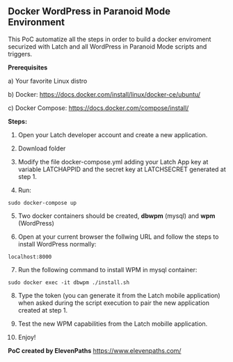 ## Docker WordPress in Paranoid Mode Environment

This PoC automatize all the steps in order to build a docker enviroment securized with Latch and all WordPress in Paranoid Mode scripts and triggers.

**Prerequisites**

a) Your favorite Linux distro

b) Docker: https://docs.docker.com/install/linux/docker-ce/ubuntu/

c) Docker Compose: https://docs.docker.com/compose/install/


**Steps:**

1. Open your Latch developer account and create a new application. 


2. Download folder


3. Modify the file docker-compose.yml adding your Latch App key at variable LATCHAPPID and the secret key at LATCHSECRET generated at step 1.


4. Run:
```
sudo docker-compose up
```


5. Two docker containers should be created, **dbwpm** (mysql) and **wpm** (WordPress) 


6. Open at your current browser the follwing URL and follow the steps to install WordPress normally:
```
localhost:8000
```


7. Run the following command to install WPM in mysql container:
```
sudo docker exec -it dbwpm ./install.sh
```


8. Type the token (you can generate it from the Latch mobile application) when asked during the script execution to pair the new application created at step 1.


9. Test the new WPM capabilities from the Latch mobille application.


10. Enjoy!


**PoC created by ElevenPaths**
https://www.elevenpaths.com/
